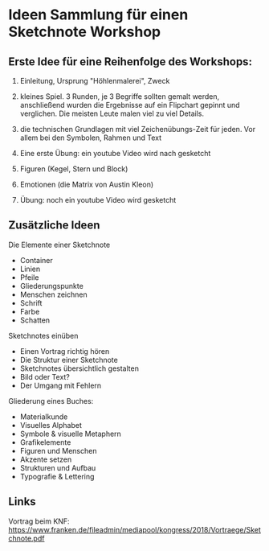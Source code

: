 # Ideen Sammlung für einen Sketchnote Workshop

## Erste Idee für eine Reihenfolge des Workshops:

1) Einleitung, Ursprung "Höhlenmalerei", Zweck

2) kleines Spiel. 3 Runden, je 3 Begriffe sollten gemalt werden, anschließend wurden die Ergebnisse auf ein Flipchart gepinnt und verglichen. Die meisten Leute malen viel zu viel Details.

3) die technischen Grundlagen mit viel Zeichenübungs-Zeit für jeden. Vor allem bei den Symbolen, Rahmen und Text

4) Eine erste Übung: ein youtube Video wird nach gesketcht

5) Figuren (Kegel, Stern und Block)

6) Emotionen (die Matrix von Austin Kleon)

7) Übung: noch ein youtube Video wird gesketcht


## Zusätzliche Ideen

Die Elemente einer Sketchnote
- Container
- Linien
- Pfeile
- Gliederungspunkte
- Menschen zeichnen
- Schrift
- Farbe
- Schatten

Sketchnotes einüben
- Einen Vortrag richtig hören
- Die Struktur einer Sketchnote
- Sketchnotes übersichtlich gestalten
- Bild oder Text?
- Der Umgang mit Fehlern

Gliederung eines Buches:
- Materialkunde
- Visuelles Alphabet
- Symbole & visuelle Metaphern
- Grafikelemente
- Figuren und Menschen
- Akzente setzen
- Strukturen und Aufbau
- Typografie & Lettering


## Links

Vortrag beim KNF: https://www.franken.de/fileadmin/mediapool/kongress/2018/Vortraege/Sketchnote.pdf
 